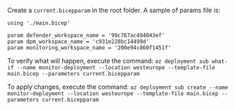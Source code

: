 Create a `current.bicepparam` in the root folder. 
A sample of params file is:

```
using './main.bicep'

param defender_workspace_name = '99c767ac494043ef'
param dpm_workspace_name = 'c931e228bc14499d'
param monitoring_workspace_name = '200e94c860f1451f'
```

To verify what will happen, execute the command: `az deployment sub what-if --name monitor-deployment --location westeurope --template-file main.bicep --parameters current.bicepparam`


To apply changes, execute the command: `az deployment sub create --name monitor-deployment --location westeurope --template-file main.bicep --parameters current.bicepparam`